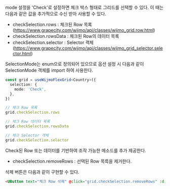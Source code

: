 mode 설정을 'Check'로 설정하면 체크 박스 형태로 그리드를 선택할 수 있다. 
이 때는 다음과 같은 값을 추가적으로 수신 받아 사용할 수 있다.
- checkSelection.rows : 체크된 Row 목록 (https://www.grapecity.com/wijmo/api/classes/wijmo_grid.row.html)
- checkSelection.rowsData : 체크된 Row의 데이터 목록
- checkSelection.selector : Selector 객체 (https://www.grapecity.com/wijmo/api/classes/wijmo_grid_selector.selector.html)


SelectionMode는 enum으로 정의되어 있으므로 옵션 설정 시 다음과 같이 SelectionMode 객체를 import 하여 사용한다.

```typescript
const grid = useWijmoFlexGrid<Country>({
  selection: {
    mode: 'Check',
  },
})

// 체크 Row 목록
grid.checkSelection.rows

// 체크 Row 데이터 목록
grid.checkSelection.rowsData

// 체크 Selector 객체
grid.checkSelection.selector
```

Check된 Row 또는 데이터를 기반하여 조작 가능한 메소드를 추가 제공한다.
- checkSelection.removeRows : 선택된 Row 목륵을 제거한다.

삭제 버튼은 다음과 같이 구현할 수 있다.
```html
<UButton text="체크 Row 삭제" @click="grid.checkSelection.removeRows" :disabled="grid.checkSelection.rows.value.length < 1"></UButton>
```
